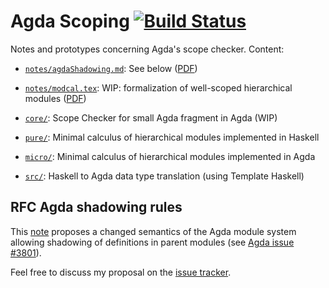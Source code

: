 # Agda Scoping [![Build Status](https://travis-ci.org/andreasabel/agda-scope.svg?branch=master)](https://travis-ci.org/andreasabel/agda-scope)
Notes and prototypes concerning Agda's scope checker.  Content:

* [`notes/agdaShadowing.md`](https://github.com/andreasabel/agda-scope/blob/master/notes/agdaShadowing.md): See below
  ([PDF](https://andreasabel.github.io/agda-scope/notes/agdaShadowing.pdf))

* [`notes/modcal.tex`](https://github.com/andreasabel/agda-scope/blob/master/notes/modcal.tex): WIP: formalization of well-scoped hierarchical modules
   ([PDF](https://andreasabel.github.io/agda-scope/notes/modcal.pdf))

* [`core/`](https://github.com/andreasabel/agda-scope/blob/master/core/):
  Scope Checker for small Agda fragment in Agda (WIP)

* [`pure/`](https://github.com/andreasabel/agda-scope/blob/master/pure/):
  Minimal calculus of hierarchical modules implemented in Haskell

* [`micro/`](https://github.com/andreasabel/agda-scope/blob/master/micro/):
  Minimal calculus of hierarchical modules implemented in Agda

* [`src/`](https://github.com/andreasabel/agda-scope/blob/master/src/):
  Haskell to Agda data type translation (using Template Haskell)

## RFC Agda shadowing rules

This [note](https://andreasabel.github.io/agda-scope/notes/agdaShadowing.pdf)
proposes a changed semantics of the Agda module system allowing
shadowing of definitions in parent modules
(see [Agda issue #3801](https://github.com/agda/agda/issues/3801)).

Feel free to discuss my proposal on the
[issue tracker](https://github.com/andreasabel/agda-scope/issues).
